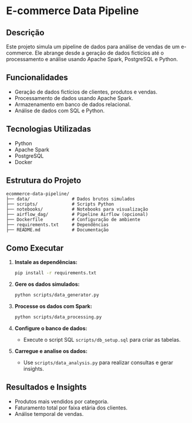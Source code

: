 # E-commerce Data Pipeline

## Descrição
Este projeto simula um pipeline de dados para análise de vendas de um e-commerce. Ele abrange desde a geração de dados fictícios até o processamento e análise usando Apache Spark, PostgreSQL e Python.

## Funcionalidades
- Geração de dados fictícios de clientes, produtos e vendas.
- Processamento de dados usando Apache Spark.
- Armazenamento em banco de dados relacional.
- Análise de dados com SQL e Python.

## Tecnologias Utilizadas
- Python
- Apache Spark
- PostgreSQL
- Docker

## Estrutura do Projeto
```
ecommerce-data-pipeline/
├── data/                # Dados brutos simulados
├── scripts/             # Scripts Python
├── notebooks/           # Notebooks para visualização
├── airflow_dag/         # Pipeline Airflow (opcional)
├── Dockerfile           # Configuração de ambiente
├── requirements.txt     # Dependências
├── README.md            # Documentação
```

## Como Executar
1. **Instale as dependências:**
   ```bash
   pip install -r requirements.txt
   ```

2. **Gere os dados simulados:**
   ```bash
   python scripts/data_generator.py
   ```

3. **Processe os dados com Spark:**
   ```bash
   python scripts/data_processing.py
   ```

4. **Configure o banco de dados:**
   - Execute o script SQL `scripts/db_setup.sql` para criar as tabelas.

5. **Carregue e analise os dados:**
   - Use `scripts/data_analysis.py` para realizar consultas e gerar insights.

## Resultados e Insights
- Produtos mais vendidos por categoria.
- Faturamento total por faixa etária dos clientes.
- Análise temporal de vendas.
